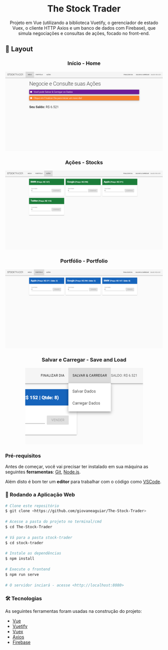 <h1 align="center">The Stock Trader</h1>
<p align="center">Projeto em Vue (utilizando a biblioteca Vuetify, o gerenciador de estado Vuex, o cliente HTTP Axios e um banco de dados com Firebase), que simula negociações e consultas de ações, focado no front-end.</p>

## 🎨 Layout 

<div align="center">
<h3>Início - Home</h3>

<img src="/src/assets/1.png">
</div>

<div align="center">
<h3>Ações - Stocks</h3>

<img src="/src/assets/2.png">
</div>

<div align="center">
<h3>Portfólio - Portfolio</h3>

<img src="/src/assets/3.png">
</div>

<div align="center">
<h3>Salvar e Carregar - Save and Load</h3>

<div align"center">
<img src="/src/assets/4.png">
</div>
</div>

### Pré-requisitos

Antes de começar, você vai precisar ter instalado em sua máquina as seguintes <strong>ferramentas</strong>:
[Git](https://git-scm.com), [Node.js](https://nodejs.org/en/).

Além disto é bom ter um <strong>editor</strong> para trabalhar com o código como [VSCode](https://code.visualstudio.com/).

### :banana: Rodando a Aplicação Web

```bash
# Clone este repositório
$ git clone <https://github.com/giovaneaguiar/The-Stock-Trader>

# Acesse a pasta do projeto no terminal/cmd
$ cd The-Stock-Trader

# Vá para a pasta stock-trader
$ cd stock-trader

# Instale as dependências
$ npm install

# Execute o frontend
$ npm run serve

# O servidor inciará - acesse <http://localhost:8080>
```

### 🛠 Tecnologias

As seguintes ferramentas foram usadas na construção do projeto:
- [Vue](https://vuejs.org)
- [Vuetify](https://vuetifyjs.com/en/)
- [Vuex](https://vuex.vuejs.org/#what-is-a-state-management-pattern)
- [Axios](https://br.vuejs.org/v2/cookbook/using-axios-to-consume-apis.html)
- [Firebase](https://firebase.google.com/?hl=pt-br)



